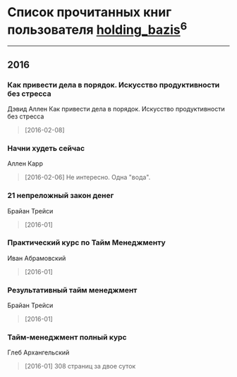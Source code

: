 # Список прочитанных книг пользователя [holding_bazis](http://vk.com/id255275812)<sup>6</sup>
---

## 2016

### Как привести дела в порядок. Искусство продуктивности без стресса
Дэвид Аллен Как привести дела в порядок. Искусство продуктивности без стресса
> [2016-02-08] 


### Начни худеть сейчас
Аллен Карр
> [2016-02-06] Не интересно. Одна "вода".


### 21 непреложный закон денег
Брайан Трейси
> [2016-01] 


### Практический курс по Тайм Менеджменту
Иван Абрамовский
> [2016-01] 


### Результативный тайм менеджмент
Брайан Трейси
> [2016-01] 


### Тайм-менеджмент полный курс
Глеб Архангельский
> [2016-01] 308 страниц за двое суток



